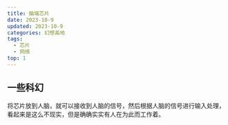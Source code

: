 ```yaml
---
title: 脑端芯片
date: 2023-10-9
updated: 2023-10-9
categories: 幻想高地
tags:
  - 芯片
  - 网络
top: 1
---
```

## 一些科幻

将芯片放到人脑，就可以接收到人脑的信号，然后根据人脑的信号进行输入处理，
看起来是这么不现实，但是确确实实有人在为此而工作着。

